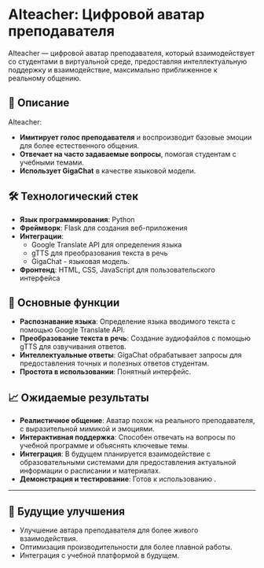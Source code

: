 # AIteacher: Цифровой аватар преподавателя

AIteacher — цифровой аватар преподавателя, который взаимодействует со студентами в виртуальной среде, предоставляя интеллектуальную поддержку и взаимодействие, максимально приближенное к реальному общению.

## 📌 Описание

AIteacher:
- **Имитирует голос преподавателя** и воспроизводит базовые эмоции для более естественного общения.
- **Отвечает на часто задаваемые вопросы**, помогая студентам с учебными темами.
- **Использует GigaChat** в качестве языковой модели.

## 🛠️ Технологический стек

- **Язык программирования**: Python
- **Фреймворк**: Flask для создания веб-приложения
- **Интеграции**: 
  - Google Translate API для определения языка
  - gTTS для преобразования текста в речь
  - GigaChat - языковая модель.
- **Фронтенд**: HTML, CSS, JavaScript для пользовательского интерфейса

## 🚀 Основные функции

- **Распознавание языка**: Определение языка вводимого текста с помощью Google Translate API.
- **Преобразование текста в речь**: Создание аудиофайлов с помощью gTTS для озвучивания ответов.
- **Интеллектуальные ответы**: GigaChat обрабатывает запросы для предоставления точных и полезных ответов студентам.
- **Простота в использовании**: Понятный интерфейс.

## 📈 Ожидаемые результаты

- **Реалистичное общение**: Аватар похож на реального преподавателя, с выразительной мимикой и эмоциями.
- **Интерактивная поддержка**: Способен отвечать на вопросы по учебной программе и объяснять ключевые темы.
- **Интеграция**: В будущем планируется взаимодействие с образовательными системами для предоставления актуальной информации о расписании и материалах.
- **Демонстрация и тестирование**: Готов к использованию .

---

## 🌟 Будущие улучшения

- Улучшение автара преподавателя для более живого взаимодействия.
- Оптимизация производительности для более плавной работы.
- Интеграция с учебной платформой в будущем.